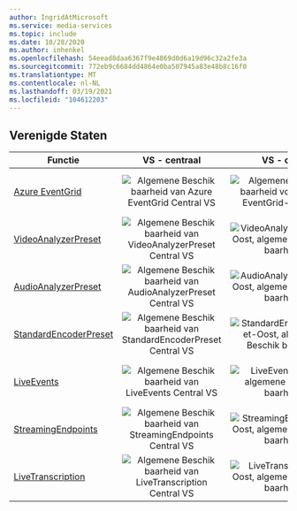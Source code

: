 ```yaml
---
author: IngridAtMicrosoft
ms.service: media-services
ms.topic: include
ms.date: 10/28/2020
ms.author: inhenkel
ms.openlocfilehash: 54eead8daa6367f9e4869d0d6a19d96c32a2fe3a
ms.sourcegitcommit: 772eb9c6684dd4864e0ba507945a83e48b8c16f0
ms.translationtype: MT
ms.contentlocale: nl-NL
ms.lasthandoff: 03/19/2021
ms.locfileid: "104612203"
---
```

<!--Feature availability in region-->

## <a name="united-states"></a>Verenigde Staten

| Functie | VS - centraal | VS - oost | VS - oost 2 | VS - noord-centraal | VS - zuid-centraal | US - west | US - west 2 | VS - west-centraal|
| --- | :---: | :---: | :---: | :---: | :---: | :---: | :---: | :---: |
| [Azure EventGrid](../monitoring/reacting-to-media-services-events.md) | ![Algemene Beschik baarheid van Azure EventGrid Central VS](../media/azure-clouds-regions/ga.svg) | ![Algemene Beschik baarheid voor Azure EventGrid-Oost VS](../media/azure-clouds-regions/ga.svg) | ![Algemene Beschik baarheid voor Azure EventGrid-Oost 2](../media/azure-clouds-regions/ga.svg) | ![Algemene Beschik baarheid voor Azure EventGrid Noord-Centraal VS](../media/azure-clouds-regions/ga.svg) | ![Algemene Beschik baarheid voor Azure EventGrid Zuid-Centraal](../media/azure-clouds-regions/ga.svg) | ![Algemene Beschik baarheid voor Azure EventGrid vs West](../media/azure-clouds-regions/ga.svg) | ![Algemene Beschik baarheid voor Azure EventGrid vs West 2](../media/azure-clouds-regions/ga.svg) |  ![Algemene Beschik baarheid voor Azure EventGrid West-Centraal](../media/azure-clouds-regions/ga.svg) |
| [VideoAnalyzerPreset](../analyzing-video-audio-files-concept.md) | ![Algemene Beschik baarheid van VideoAnalyzerPreset Central VS](../media/azure-clouds-regions/ga.svg) | ![VideoAnalyzerPreset-Oost, algemene Beschik baarheid](../media/azure-clouds-regions/ga.svg) | ![VideoAnalyzerPreset-Oost 2 algemene Beschik baarheid](../media/azure-clouds-regions/ga.svg) | ![Algemene Beschik baarheid van VideoAnalyzerPreset Noord-Centraal VS](../media/azure-clouds-regions/ga.svg) | ![Algemene Beschik baarheid voor VideoAnalyzerPreset Zuid-Centraal](../media/azure-clouds-regions/ga.svg) | ![Algemene Beschik baarheid van VideoAnalyzerPreset vs West](../media/azure-clouds-regions/ga.svg) | ![VideoAnalyzerPreset vs West 2 algemene Beschik baarheid](../media/azure-clouds-regions/ga.svg) |  ![Algemene Beschik baarheid voor VideoAnalyzerPreset West-Centraal](../media/azure-clouds-regions/ga.svg) |
| [AudioAnalyzerPreset](../analyzing-video-audio-files-concept.md) | ![Algemene Beschik baarheid van AudioAnalyzerPreset Central VS](../media/azure-clouds-regions/ga.svg) | ![AudioAnalyzerPreset-Oost, algemene Beschik baarheid](../media/azure-clouds-regions/ga.svg) | ![AudioAnalyzerPreset-Oost 2 algemene Beschik baarheid](../media/azure-clouds-regions/ga.svg) | ![Algemene Beschik baarheid van AudioAnalyzerPreset Noord-Centraal VS](../media/azure-clouds-regions/ga.svg) | ![Algemene Beschik baarheid voor AudioAnalyzerPreset Zuid-Centraal](../media/azure-clouds-regions/ga.svg) |  ![Algemene Beschik baarheid van AudioAnalyzerPreset vs West](../media/azure-clouds-regions/ga.svg) | ![AudioAnalyzerPreset vs West 2 algemene Beschik baarheid](../media/azure-clouds-regions/ga.svg) |  ![Algemene Beschik baarheid voor AudioAnalyzerPreset West-Centraal](../media/azure-clouds-regions/ga.svg) |
| [StandardEncoderPreset](../encoding-concept.md) | ![Algemene Beschik baarheid van StandardEncoderPreset Central VS](../media/azure-clouds-regions/ga.svg) | ![StandardEncoderPreset-Oost, algemene Beschik baarheid](../media/azure-clouds-regions/ga.svg) | ![StandardEncoderPreset-Oost 2 algemene Beschik baarheid](../media/azure-clouds-regions/ga.svg) | ![Algemene Beschik baarheid van StandardEncoderPreset Noord-Centraal VS](../media/azure-clouds-regions/ga.svg) | ![Algemene Beschik baarheid voor StandardEncoderPreset Zuid-Centraal](../media/azure-clouds-regions/ga.svg) |  ![Algemene Beschik baarheid van StandardEncoderPreset vs West](../media/azure-clouds-regions/ga.svg) | ![StandardEncoderPreset vs West 2 algemene Beschik baarheid](../media/azure-clouds-regions/ga.svg) |  ![Algemene Beschik baarheid voor StandardEncoderPreset West-Centraal](../media/azure-clouds-regions/ga.svg) |
| [LiveEvents](../live-streaming-overview.md) | ![Algemene Beschik baarheid van LiveEvents Central VS](../media/azure-clouds-regions/ga.svg) | ![LiveEvents-Oost, algemene Beschik baarheid](../media/azure-clouds-regions/ga.svg) | ![LiveEvents-Oost 2 algemene Beschik baarheid](../media/azure-clouds-regions/ga.svg) | ![Algemene Beschik baarheid van LiveEvents Noord-Centraal VS](../media/azure-clouds-regions/ga.svg) | ![Algemene Beschik baarheid voor LiveEvents Zuid-Centraal](../media/azure-clouds-regions/ga.svg) |  ![Algemene Beschik baarheid van LiveEvents vs West](../media/azure-clouds-regions/ga.svg) | ![LiveEvents vs West 2 algemene Beschik baarheid](../media/azure-clouds-regions/ga.svg) |  ![Algemene Beschik baarheid voor LiveEvents West-Centraal](../media/azure-clouds-regions/ga.svg) |
| [StreamingEndpoints](../streaming-endpoint-concept.md) | ![Algemene Beschik baarheid van StreamingEndpoints Central VS](../media/azure-clouds-regions/ga.svg) | ![StreamingEndpoints-Oost, algemene Beschik baarheid](../media/azure-clouds-regions/ga.svg) | ![StreamingEndpoints-Oost 2 algemene Beschik baarheid](../media/azure-clouds-regions/ga.svg) | ![Algemene Beschik baarheid van StreamingEndpoints Noord-Centraal VS](../media/azure-clouds-regions/ga.svg) | ![Algemene Beschik baarheid voor StreamingEndpoints Zuid-Centraal](../media/azure-clouds-regions/ga.svg) |![Algemene Beschik baarheid van StreamingEndpoints vs West](../media/azure-clouds-regions/ga.svg) | ![StreamingEndpoints vs West 2 algemene Beschik baarheid](../media/azure-clouds-regions/ga.svg) |  ![Algemene Beschik baarheid voor StreamingEndpoints West-Centraal](../media/azure-clouds-regions/ga.svg) |
| [LiveTranscription](../live-transcription.md) | ![Algemene Beschik baarheid van LiveTranscription Central VS](../media/azure-clouds-regions/ga.svg) | ![LiveTranscription-Oost, algemene Beschik baarheid](../media/azure-clouds-regions/ga.svg) | ![LiveTranscription-Oost 2 algemene Beschik baarheid](../media/azure-clouds-regions/ga.svg) | ![Algemene Beschik baarheid van LiveTranscription Noord-Centraal VS](../media/azure-clouds-regions/ga.svg) | ![Algemene Beschik baarheid voor LiveTranscription Zuid-Centraal](../media/azure-clouds-regions/ga.svg) |![Algemene Beschik baarheid van LiveTranscription vs West](../media/azure-clouds-regions/ga.svg) | ![LiveTranscription vs West 2 algemene Beschik baarheid](../media/azure-clouds-regions/ga.svg) |  ![Algemene Beschik baarheid voor LiveTranscription West-Centraal](../media/azure-clouds-regions/ga.svg) |
